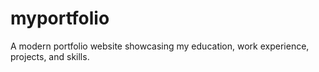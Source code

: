 # myportfolio
A modern portfolio website showcasing my education, work experience, projects, and skills.
